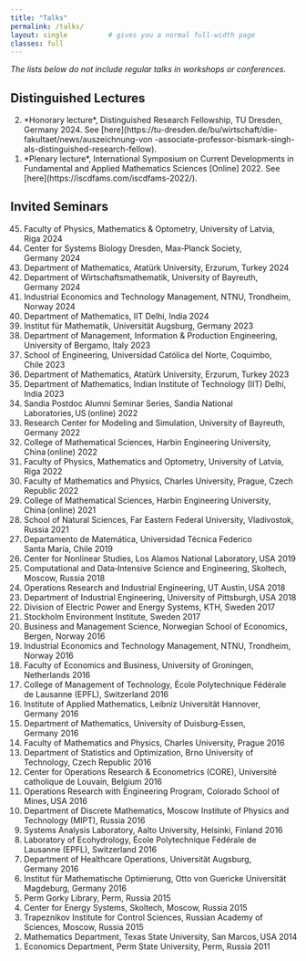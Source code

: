 ```yaml
---
title: "Talks"
permalink: /talks/
layout: single          # gives you a normal full‑width page
classes: full
---
```


*The lists below do not include regular talks in workshops or conferences.*

## Distinguished Lectures

  <ol reversed>
  <li markdown="1"> *Honorary lecture*, Distinguished Research Fellowship, TU Dresden, Germany 2024. See [here](https://tu-dresden.de/bu/wirtschaft/die-fakultaet/news/auszeichnung-von -associate-professor-bismark-singh-als-distinguished-research-fellow).</li>
  <li markdown="1"> *Plenary lecture*, International Symposium on Current Developments in Fundamental and Applied Mathematics Sciences [Online] 2022. See [here](https://iscdfams.com/iscdfams-2022/).</li>
  </ol>


## Invited Seminars

  <ol reversed>
  <li>Faculty of Physics, Mathematics &amp; Optometry, University of Latvia, Riga 2024</li>
  <li>Center for Systems Biology Dresden, Max‑Planck Society, Germany 2024</li>
  <li>Department of Mathematics, Atatürk University, Erzurum, Turkey 2024</li>
  <li>Department of Wirtschaftsmathematik, University of Bayreuth, Germany 2024</li>
  <li>Industrial Economics and Technology Management, NTNU, Trondheim, Norway 2024</li>
  <li>Department of Mathematics, IIT Delhi, India 2024</li>
  <li>Institut für Mathematik, Universität Augsburg, Germany 2023</li>
  <li>Department of Management, Information &amp; Production Engineering, University of Bergamo, Italy 2023</li>
  <li>School of Engineering, Universidad Católica del Norte, Coquimbo, Chile 2023</li>
  <li>Department of Mathematics, Atatürk University, Erzurum, Turkey 2023</li>
  <li>Department of Mathematics, Indian Institute of Technology (IIT) Delhi, India 2023</li>
  <li>Sandia Postdoc Alumni Seminar Series, Sandia National Laboratories, US (online) 2022</li>
  <li>Research Center for Modeling and Simulation, University of Bayreuth, Germany 2022</li>
  <li>College of Mathematical Sciences, Harbin Engineering University, China (online) 2022</li>
  <li>Faculty of Physics, Mathematics and Optometry, University of Latvia, Riga 2022</li>
  <li>Faculty of Mathematics and Physics, Charles University, Prague, Czech Republic 2022</li>
  <li>College of Mathematical Sciences, Harbin Engineering University, China (online) 2021</li>
  <li>School of Natural Sciences, Far Eastern Federal University, Vladivostok, Russia 2021</li>
  <li>Departamento de Matemática, Universidad Técnica Federico Santa María, Chile 2019</li>
  <li>Center for Nonlinear Studies, Los Alamos National Laboratory, USA 2019</li>
  <li>Computational and Data‑Intensive Science and Engineering, Skoltech, Moscow, Russia 2018</li>
  <li>Operations Research and Industrial Engineering, UT Austin, USA 2018</li>
  <li>Department of Industrial Engineering, University of Pittsburgh, USA 2018</li>
  <li>Division of Electric Power and Energy Systems, KTH, Sweden 2017</li>
  <li>Stockholm Environment Institute, Sweden 2017</li>
  <li>Business and Management Science, Norwegian School of Economics, Bergen, Norway 2016</li>
  <li>Industrial Economics and Technology Management, NTNU, Trondheim, Norway 2016</li>
  <li>Faculty of Economics and Business, University of Groningen, Netherlands 2016</li>
  <li>College of Management of Technology, École Polytechnique Fédérale de Lausanne (EPFL), Switzerland 2016</li>
  <li>Institute of Applied Mathematics, Leibniz Universität Hannover, Germany 2016</li>
  <li>Department of Mathematics, University of Duisburg‑Essen, Germany 2016</li>
  <li>Faculty of Mathematics and Physics, Charles University, Prague 2016</li>
  <li>Department of Statistics and Optimization, Brno University of Technology, Czech Republic 2016</li>
  <li>Center for Operations Research &amp; Econometrics (CORE), Université catholique de Louvain, Belgium 2016</li>
  <li>Operations Research with Engineering Program, Colorado School of Mines, USA 2016</li>
  <li>Department of Discrete Mathematics, Moscow Institute of Physics and Technology (MIPT), Russia 2016</li>
  <li>Systems Analysis Laboratory, Aalto University, Helsinki, Finland 2016</li>
  <li>Laboratory of Ecohydrology, École Polytechnique Fédérale de Lausanne (EPFL), Switzerland 2016</li>
  <li>Department of Healthcare Operations, Universität Augsburg, Germany 2016</li>
  <li>Institut für Mathematische Optimierung, Otto von Guericke Universität Magdeburg, Germany 2016</li>
  <li>Perm Gorky Library, Perm, Russia 2015</li>
  <li>Center for Energy Systems, Skoltech, Moscow, Russia 2015</li>
  <li>Trapeznikov Institute for Control Sciences, Russian Academy of Sciences, Moscow, Russia 2015</li>
  <li>Mathematics Department, Texas State University, San Marcos, USA 2014</li>
  <li>Economics Department, Perm State University, Perm, Russia 2011</li>
</ol>
